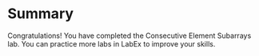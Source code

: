# Summary

Congratulations! You have completed the Consecutive Element Subarrays lab. You can practice more labs in LabEx to improve your skills.
